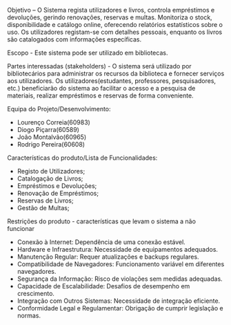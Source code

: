 Objetivo – O Sistema regista utilizadores e livros, controla empréstimos e devoluções, gerindo renovações, reservas e multas. Monitoriza o stock, disponibilidade e catálogo online, oferecendo relatórios estatísticos sobre o uso. Os utilizadores registam-se com detalhes pessoais, enquanto os livros são catalogados com informações específicas.

Escopo - Este sistema pode ser utilizado em bibliotecas.

Partes interessadas (stakeholders) - O sistema será utilizado por bibliotecários para administrar os recursos da biblioteca e fornecer serviços aos utilizadores. Os utilizadores(estudantes, professores, pesquisadores, etc.) beneficiarão do sistema ao facilitar o acesso e a pesquisa de materiais, realizar empréstimos e reservas de forma conveniente.

Equipa do Projeto/Desenvolvimento:
- Lourenço Correia(60983)
- Diogo Piçarra(60589)
- João Montalvão(60965)
- Rodrigo Pereira(60608)

Características do produto/Lista de Funcionalidades​:
- Registo de Utilizadores;
- Catalogação de Livros;
- Empréstimos e Devoluções;
- Renovação de Empréstimos;
- Reservas de Livros;
- Gestão de Multas;


Restrições do produto - características que levam o sistema a não funcionar
- Conexão à Internet: Dependência de uma conexão estável.
- Hardware e Infraestrutura: Necessidade de equipamentos adequados.
- Manutenção Regular: Requer atualizações e backups regulares.
- Compatibilidade de Navegadores: Funcionamento variável em diferentes navegadores.
- Segurança da Informação: Risco de violações sem medidas adequadas.
- Capacidade de Escalabilidade: Desafios de desempenho em crescimento.
- Integração com Outros Sistemas: Necessidade de integração eficiente.
- Conformidade Legal e Regulamentar: Obrigação de cumprir legislação e normas.
